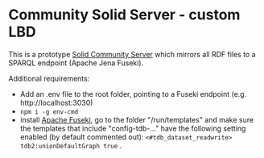 # Community Solid Server - custom LBD
This is a prototype [Solid Community Server](https://github.com/CommunitySolidServer) which mirrors all RDF files to a SPARQL endpoint (Apache Jena Fuseki). 

Additional requirements: 

- Add an .env file to the root folder, pointing to a Fuseki endpoint (e.g. http://localhost:3030)
- `npm i -g env-cmd`
- install [Apache Fuseki](https://jena.apache.org/documentation/fuseki2/), go to the folder "/run/templates" and make sure the templates that include "config-tdb-..." have the following setting enabled (by default commented out): `<#tdb_dataset_readwrite> tdb2:unionDefaultGraph true` .